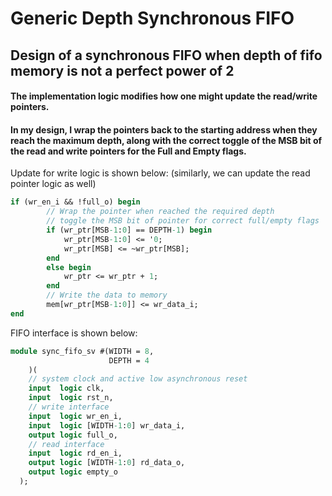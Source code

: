 # Generic Depth Synchronous FIFO
## Design of a synchronous FIFO when depth of fifo memory is not a perfect power of 2
#### The implementation logic modifies how one might update the read/write pointers.
#### In my design, I wrap the pointers back to the starting address when they reach the maximum depth, along with the correct toggle of the MSB bit of the read and write pointers for the Full and Empty flags.

Update for write logic is shown below: (similarly, we can update the read pointer logic as well)
```sv
if (wr_en_i && !full_o) begin
        // Wrap the pointer when reached the required depth
        // toggle the MSB bit of pointer for correct full/empty flags
        if (wr_ptr[MSB-1:0] == DEPTH-1) begin
            wr_ptr[MSB-1:0] <= '0;
            wr_ptr[MSB] <= ~wr_ptr[MSB];
        end
        else begin
            wr_ptr <= wr_ptr + 1;
        end
        // Write the data to memory
        mem[wr_ptr[MSB-1:0]] <= wr_data_i;
end
```
FIFO interface is shown below:
```sv
module sync_fifo_sv #(WIDTH = 8,
                      DEPTH = 4
    )(
    // system clock and active low asynchronous reset
    input  logic clk,
    input  logic rst_n,
    // write interface
    input  logic wr_en_i,
    input  logic [WIDTH-1:0] wr_data_i,
    output logic full_o,
    // read interface
    input  logic rd_en_i,
    output logic [WIDTH-1:0] rd_data_o,
    output logic empty_o
  );
```
